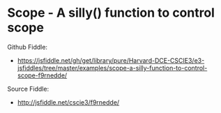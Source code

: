 # Scope - A silly() function to control scope

Github Fiddle:
- https://jsfiddle.net/gh/get/library/pure/Harvard-DCE-CSCIE3/e3-jsfiddles/tree/master/examples/scope-a-silly-function-to-control-scope-f9rnedde/

Source Fiddle:
- http://jsfiddle.net/cscie3/f9rnedde/

